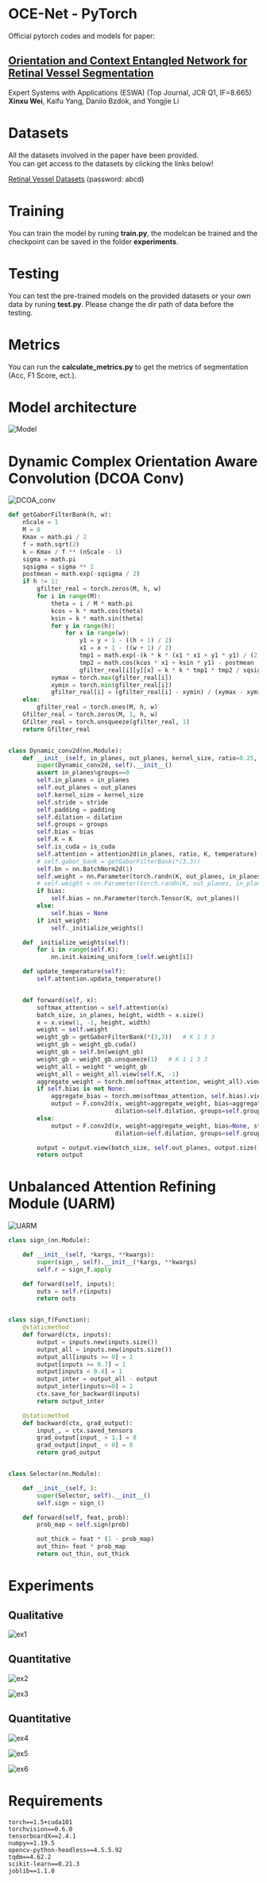 # OCE-Net - PyTorch
Official pytorch codes and models for paper:

## [Orientation and Context Entangled Network for Retinal Vessel Segmentation](https://www.sciencedirect.com/science/article/pii/S0957417422024629) 
Expert Systems with Applications (ESWA)  (Top Journal, JCR Q1, IF=8.665)\
**Xinxu Wei**, Kaifu Yang, Danilo Bzdok, and Yongjie Li




# Datasets
All the datasets involved in the paper have been provided. \
You can get access to the datasets by clicking the links below!

[Retinal Vessel Datasets](https://pan.baidu.com/s/1yQBjDa4omzSwTY6RUnkeGg) (password: abcd)





# Training
You can train the model by runing **train.py**, the modelcan be trained and the checkpoint can be saved in the folder **experiments**.



# Testing
You can test the pre-trained models on the provided datasets or your own data by runing **test.py**. Please change the dir path of data before the testing.



# Metrics
You can run the **calculate_metrics.py** to get the metrics of segmentation (Acc, F1 Score, ect.).



# Model architecture
![Model](/pic/model.png)



# Dynamic Complex Orientation Aware Convolution (DCOA Conv)
![DCOA_conv](/pic/DCOA.png)

```python
def getGaborFilterBank(h, w):
    nScale = 1
    M = 8
    Kmax = math.pi / 2
    f = math.sqrt(2)
    k = Kmax / f ** (nScale - 1)
    sigma = math.pi
    sqsigma = sigma ** 2
    postmean = math.exp(-sqsigma / 2)
    if h != 1:
        gfilter_real = torch.zeros(M, h, w)
        for i in range(M):
            theta = i / M * math.pi
            kcos = k * math.cos(theta)
            ksin = k * math.sin(theta)
            for y in range(h):
                for x in range(w):
                    y1 = y + 1 - ((h + 1) / 2)
                    x1 = x + 1 - ((w + 1) / 2)
                    tmp1 = math.exp(-(k * k * (x1 * x1 + y1 * y1) / (2 * sqsigma)))
                    tmp2 = math.cos(kcos * x1 + ksin * y1) - postmean  # For real part
                    gfilter_real[i][y][x] = k * k * tmp1 * tmp2 / sqsigma
            xymax = torch.max(gfilter_real[i])
            xymin = torch.min(gfilter_real[i])
            gfilter_real[i] = (gfilter_real[i] - xymin) / (xymax - xymin)
    else:
        gfilter_real = torch.ones(M, h, w)
    Gfilter_real = torch.zeros(M, 1, h, w)
    Gfilter_real = torch.unsqueeze(gfilter_real, 1)
    return Gfilter_real


class Dynamic_conv2d(nn.Module):
    def __init__(self, in_planes, out_planes, kernel_size, ratio=0.25, stride=1, padding=0, dilation=1, groups=1, bias=True, K=8, temperature=34, init_weight=True, is_cuda = True):
        super(Dynamic_conv2d, self).__init__()
        assert in_planes%groups==0
        self.in_planes = in_planes
        self.out_planes = out_planes
        self.kernel_size = kernel_size
        self.stride = stride
        self.padding = padding
        self.dilation = dilation
        self.groups = groups
        self.bias = bias
        self.K = K
        self.is_cuda = is_cuda
        self.attention = attention2d(in_planes, ratio, K, temperature)
        # self.gabor_bank = getGaborFilterBank(*(3,3))
        self.bn = nn.BatchNorm2d(1)
        self.weight = nn.Parameter(torch.randn(K, out_planes, in_planes//groups, kernel_size, kernel_size), requires_grad=True)
        # self.weight = nn.Parameter(torch.randn(K, out_planes, in_planes//groups, kernel_size, kernel_size), requires_grad=True)
        if bias:
            self.bias = nn.Parameter(torch.Tensor(K, out_planes))
        else:
            self.bias = None
        if init_weight:
            self._initialize_weights()

    def _initialize_weights(self):
        for i in range(self.K):
            nn.init.kaiming_uniform_(self.weight[i])

    def update_temperature(self):
        self.attention.updata_temperature()


    def forward(self, x):
        softmax_attention = self.attention(x)
        batch_size, in_planes, height, width = x.size()
        x = x.view(1, -1, height, width)
        weight = self.weight
        weight_gb = getGaborFilterBank(*(3,3))   # K 1 3 3
        weight_gb = weight_gb.cuda()
        weight_gb = self.bn(weight_gb)
        weight_gb = weight_gb.unsqueeze(1)   # K 1 1 3 3
        weight_all = weight * weight_gb
        weight_all = weight_all.view(self.K, -1)
        aggregate_weight = torch.mm(softmax_attention, weight_all).view(-1, self.in_planes, self.kernel_size, self.kernel_size)
        if self.bias is not None:
            aggregate_bias = torch.mm(softmax_attention, self.bias).view(-1)
            output = F.conv2d(x, weight=aggregate_weight, bias=aggregate_bias, stride=self.stride, padding=self.padding,
                              dilation=self.dilation, groups=self.groups*batch_size)
        else:
            output = F.conv2d(x, weight=aggregate_weight, bias=None, stride=self.stride, padding=self.padding,
                              dilation=self.dilation, groups=self.groups * batch_size)

        output = output.view(batch_size, self.out_planes, output.size(-2), output.size(-1))
        return output
```







# Unbalanced Attention Refining Module (UARM)
![UARM](/pic/UARM.png)

```python
class sign_(nn.Module):

    def __init__(self, *kargs, **kwargs):
        super(sign_, self).__init__(*kargs, **kwargs)
        self.r = sign_f.apply  

    def forward(self, inputs):
        outs = self.r(inputs)
        return outs


class sign_f(Function):
    @staticmethod
    def forward(ctx, inputs):
        output = inputs.new(inputs.size())
        output_all = inputs.new(inputs.size())
        output_all[inputs >= 0] = 1
        output[inputs >= 0.7] = 1
        output[inputs < 0.4] = 1
        output_inter = output_all - output
        output_inter[inputs>=0] = 1
        ctx.save_for_backward(inputs)
        return output_inter

    @staticmethod
    def backward(ctx, grad_output):
        input_, = ctx.saved_tensors
        grad_output[input_ > 1.] = 0
        grad_output[input_ < 0] = 0
        return grad_output


class Selector(nn.Module):

    def __init__(self, ):
        super(Selector, self).__init__()
        self.sign = sign_()

    def forward(self, feat, prob):
        prob_map = self.sign(prob)

        out_thick = feat * (1 - prob_map)
        out_thin= feat * prob_map
        return out_thin, out_thick
```







# Experiments
## Qualitative
![ex1](/pic/visual_ex_1.png)

## Quantitative
![ex2](/pic/visual_ex_2.png)

![ex3](/pic/visual_ex_abla.png)



## Quantitative
![ex4](/pic/ex_drive.png)

![ex5](/pic/ex_chase.png)

![ex6](/pic/ex_stare.png)




# Requirements

````
torch==1.5+cuda101
torchvision==0.6.0
tensorboardX==2.4.1
numpy==1.19.5
opencv-python-headless==4.5.5.92
tqdm==4.62.2
scikit-learn==0.21.3
joblib==1.1.0
````


<!-- # Citation
If you use this code for your research, please cite the following [paper](https://ieeexplore.ieee.org/abstract/document/9657795).

````
@inproceedings{wei2021sarn,
  title={SARN: A Lightweight Stacked Attention Residual Network for Low-LightImage Enhancement},
  author={Wei, Xinxu and Zhang, Xianshi and Li, Yongjie},
  booktitle={2021 6th International Conference on Robotics and Automation Engineering (ICRAE)},
  pages={275--279},
  year={2021},
  organization={IEEE}
}
```` -->
